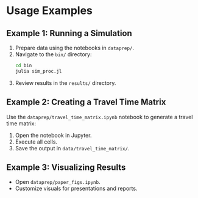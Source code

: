 
# Usage Examples

## Example 1: Running a Simulation
1. Prepare data using the notebooks in `dataprep/`.
2. Navigate to the `bin/` directory:
   ```bash
   cd bin
   julia sim_proc.jl
   ```
3. Review results in the `results/` directory.

## Example 2: Creating a Travel Time Matrix
Use the `dataprep/travel_time_matrix.ipynb` notebook to generate a travel time matrix:
1. Open the notebook in Jupyter.
2. Execute all cells.
3. Save the output in `data/travel_time_matrix/`.

## Example 3: Visualizing Results
- Open `dataprep/paper_figs.ipynb`.
- Customize visuals for presentations and reports.
